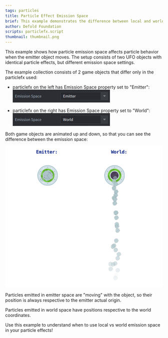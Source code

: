 ```yaml
---
tags: particles
title: Particle Effect Emission Space
brief: This example demonstrates the difference between local and world particle emission spaces. Two UFO objects move up and down, showing how particles behave differently when emitted in emitter space versus world space.
author: Defold Foundation
scripts: particlefx.script
thumbnail: thumbnail.png
---
```


This example shows how particle emission space affects particle behavior when the emitter object moves. The setup consists of two UFO objects with identical particle effects, but different emission space settings.

The example collection consists of 2 game objects that differ only in the particlefx used:

- particlefx on the left has Emission Space property set to "Emitter":
![Emission Space: Emitter](emitter.png)

- particlefx on the right has Emission Space property set to "World":
![Emission Space: World](world.png)

Both game objects are animated up and down, so that you can see the difference between the emission space:

![Screenshot showing particle emission space comparison](thumbnail.png)

Particles emitted in emitter space are "moving" with the object, so their position is always respective to the emitter actual origin.

Particles emitted in world space have positions respective to the world coordinates.

Use this example to understand when to use local vs world emission space in your particle effects!

